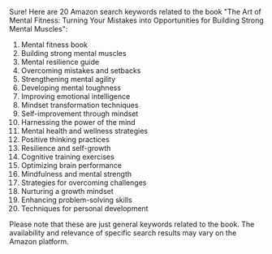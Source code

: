 Sure! Here are 20 Amazon search keywords related to the book "The Art of Mental Fitness: Turning Your Mistakes into Opportunities for Building Strong Mental Muscles":

1. Mental fitness book
2. Building strong mental muscles
3. Mental resilience guide
4. Overcoming mistakes and setbacks
5. Strengthening mental agility
6. Developing mental toughness
7. Improving emotional intelligence
8. Mindset transformation techniques
9. Self-improvement through mindset
10. Harnessing the power of the mind
11. Mental health and wellness strategies
12. Positive thinking practices
13. Resilience and self-growth
14. Cognitive training exercises
15. Optimizing brain performance
16. Mindfulness and mental strength
17. Strategies for overcoming challenges
18. Nurturing a growth mindset
19. Enhancing problem-solving skills
20. Techniques for personal development

Please note that these are just general keywords related to the book. The availability and relevance of specific search results may vary on the Amazon platform.
